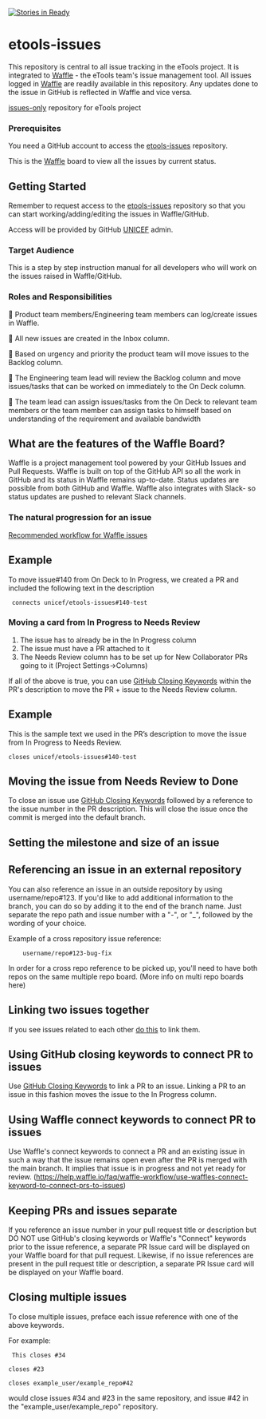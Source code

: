 [![Stories in Ready](https://badge.waffle.io/unicef/etools-issues.png?label=ready&title=Ready)](https://waffle.io/unicef/etools-issues)
# etools-issues
This repository is central to all issue tracking in the eTools project. It is integrated to [Waffle](https://waffle.io/unicef/etools-issues) - the eTools team's issue management tool. 
All issues logged in [Waffle](https://waffle.io/unicef/etools-issues) are readily available in this repository. Any updates done to the issue in GitHub is reflected in Waffle and vice versa. 

[issues-only](https://help.github.com/articles/creating-an-issues-only-repository/) repository for eTools project

### Prerequisites

You need a GitHub account to access the [etools-issues](https://github.com/unicef/etools-issues) repository. 

This is the [Waffle](https://waffle.io/unicef/etools-issues) board to view all the issues by current status. 

## Getting Started

Remember to request access to the [etools-issues](https://github.com/unicef/etools-issues) repository so that you can start working/adding/editing the issues in Waffle/GitHub. 

Access will be provided by GitHub [UNICEF](https://github.com/orgs/unicef/people?page=2) admin. 





### Target Audience

This is a step by step instruction manual for all developers who will work on the issues raised in Waffle/GitHub. 


### Roles and Responsibilities

	Product team members/Engineering team members can log/create issues in Waffle.

	All new issues are created in the Inbox column. 

	Based on urgency and priority the product team will move issues to the Backlog column.

	The Engineering team lead will review the Backlog column and move issues/tasks that can be worked on immediately to the On Deck column.

	The team lead can assign issues/tasks from the On Deck to relevant team members or the team member can assign tasks to himself based on understanding of the requirement and available bandwidth


## What are the features of the Waffle Board?

Waffle is a project management tool powered by your GitHub Issues and Pull Requests.
Waffle is built on top of the GitHub API so all the work in GitHub and its status in Waffle remains up-to-date. Status updates are possible from both GitHub and Waffle. 
Waffle also integrates with Slack- so status updates are pushed to relevant Slack channels. 




### The natural progression for an issue

[Recommended workflow for Waffle issues](https://help.waffle.io/automatic-work-tracking/auto-work-tracking-basics/recommended-workflow-using-pull-requests-automatic-work-tracking)



## Example

To move issue#140 from On Deck to In Progress, we created a PR and included the following text in the description
```
 connects unicef/etools-issues#140-test
```



### Moving a card from In Progress to Needs Review

1.	The issue has to already be in the In Progress column 
2.	The issue must have a PR attached to it
3.  The Needs Review column has to be set up for New Collaborator PRs going to it    (Project Settings->Columns)

If all of the above is true, you can use [GitHub Closing Keywords](https://help.waffle.io/faq/waffle-workflow/use-github-closing-keywords-to-connect-prs-to-issues) within the PR's description to move the PR + issue to the Needs Review column.


## Example 
This is the sample text we used in the PR’s description to move the issue from In Progress to Needs Review. 
```
closes unicef/etools-issues#140-test
```
## Moving the issue from Needs Review to Done
To close an issue use [GitHub Closing Keywords](https://help.waffle.io/faq/waffle-workflow/use-github-closing-keywords-to-connect-prs-to-issues) followed by a reference to the issue number in the PR description. This will close the issue once the commit is merged into the default branch. 

## Setting the milestone and size of an issue

## Referencing an issue in an external repository

You can also reference an issue in an outside repository by using username/repo#123. 
If you'd like to add additional information to the branch, you can do so by adding it to the end of the branch name. 
Just separate the repo path and issue number with a "-", or "_", followed by the wording of your choice.

Example of a cross repository issue reference:
```
    username/repo#123-bug-fix
```
In order for a cross repo reference to be picked up, you'll need to have both repos on the same multiple repo board. 
(More info on multi repo boards here)


## Linking two issues together

If you see issues related to each other [do this](https://help.waffle.io/faq/waffle-workflow/can-i-link-two-issues-together) to link them.

## Using GitHub closing keywords to connect PR to issues

Use [GitHub Closing Keywords](https://help.waffle.io/faq/waffle-workflow/use-github-closing-keywords-to-connect-prs-to-issues) to link a PR to an issue. Linking a PR to an issue in this fashion moves the issue to the In Progress column. 


## Using Waffle connect keywords to connect PR to issues 

Use Waffle's connect keywords to connect a PR and an existing issue in such a way that the issue remains open even after the PR is merged with the main branch. It implies that issue is in progress and not yet ready for review. 
(https://help.waffle.io/faq/waffle-workflow/use-waffles-connect-keyword-to-connect-prs-to-issues)

## Keeping PRs and issues separate

If you reference an issue number in your pull request title or description but DO NOT use GitHub's closing keywords or Waffle's "Connect" keywords prior to the issue reference, a separate PR Issue card will be displayed on your Waffle board for that pull request. Likewise, if no issue references are present in the pull request title or description, a separate PR Issue card will be displayed on your Waffle board.

## Closing multiple issues

To close multiple issues, preface each issue reference with one of the above keywords.


For example: 
```
 This closes #34
 ```
 ```
closes #23
```
```
closes example_user/example_repo#42 
```
would close issues #34 and #23 in the same repository, and issue #42 
in the   "example_user/example_repo" repository.



